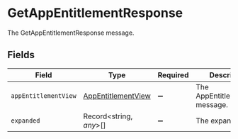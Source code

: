 # GetAppEntitlementResponse

The GetAppEntitlementResponse message.


## Fields

| Field                                                           | Type                                                            | Required                                                        | Description                                                     |
| --------------------------------------------------------------- | --------------------------------------------------------------- | --------------------------------------------------------------- | --------------------------------------------------------------- |
| `appEntitlementView`                                            | [AppEntitlementView](../../models/shared/appentitlementview.md) | :heavy_minus_sign:                                              | The AppEntitlementView message.                                 |
| `expanded`                                                      | Record<string, *any*>[]                                         | :heavy_minus_sign:                                              | The expanded field.                                             |